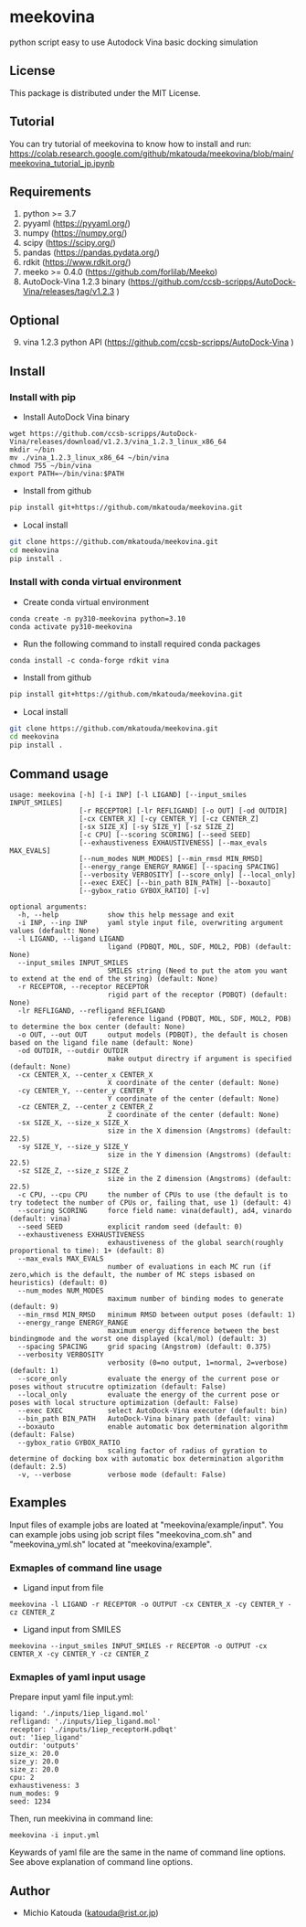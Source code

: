 # meekovina

python script easy to use Autodock Vina basic docking simulation

## License

This package is distributed under the MIT License.

## Tutorial

You can try tutorial of meekovina to know how to install and run:  
https://colab.research.google.com/github/mkatouda/meekovina/blob/main/meekovina_tutorial_jp.ipynb

## Requirements

1. python >= 3.7
2. pyyaml (https://pyyaml.org/)
3. numpy (https://numpy.org/)
4. scipy (https://scipy.org/)
5. pandas (https://pandas.pydata.org/)
6. rdkit (https://www.rdkit.org/)
7. meeko >= 0.4.0 (https://github.com/forlilab/Meeko)
8. AutoDock-Vina 1.2.3 binary (https://github.com/ccsb-scripps/AutoDock-Vina/releases/tag/v1.2.3 )  

## Optional

9. vina 1.2.3 python API (https://github.com/ccsb-scripps/AutoDock-Vina )  

## Install

### Install with pip

- Install AutoDock Vina binary

```
wget https://github.com/ccsb-scripps/AutoDock-Vina/releases/download/v1.2.3/vina_1.2.3_linux_x86_64
mkdir ~/bin
mv ./vina_1.2.3_linux_x86_64 ~/bin/vina
chmod 755 ~/bin/vina
export PATH=~/bin/vina:$PATH
```

- Install from github

```bash
pip install git+https://github.com/mkatouda/meekovina.git
```

- Local install

```bash
git clone https://github.com/mkatouda/meekovina.git
cd meekovina
pip install .
```

### Install with conda virtual environment

- Create conda virtual environment  

```
conda create -n py310-meekovina python=3.10   
conda activate py310-meekovina  
```

- Run the following command to install required conda packages  

```
conda install -c conda-forge rdkit vina 
```

- Install from github

```bash
pip install git+https://github.com/mkatouda/meekovina.git
```

- Local install

```bash
git clone https://github.com/mkatouda/meekovina.git
cd meekovina
pip install .
```

## Command usage

```
usage: meekovina [-h] [-i INP] [-l LIGAND] [--input_smiles INPUT_SMILES] 
                 [-r RECEPTOR] [-lr REFLIGAND] [-o OUT] [-od OUTDIR]
                 [-cx CENTER_X] [-cy CENTER_Y] [-cz CENTER_Z]
                 [-sx SIZE_X] [-sy SIZE_Y] [-sz SIZE_Z]
                 [-c CPU] [--scoring SCORING] [--seed SEED]
                 [--exhaustiveness EXHAUSTIVENESS] [--max_evals MAX_EVALS]
                 [--num_modes NUM_MODES] [--min_rmsd MIN_RMSD]
                 [--energy_range ENERGY_RANGE] [--spacing SPACING]
                 [--verbosity VERBOSITY] [--score_only] [--local_only]
                 [--exec EXEC] [--bin_path BIN_PATH] [--boxauto]
                 [--gybox_ratio GYBOX_RATIO] [-v]

optional arguments:
  -h, --help            show this help message and exit
  -i INP, --inp INP     yaml style input file, overwriting argument values (default: None)
  -l LIGAND, --ligand LIGAND
                        ligand (PDBQT, MOL, SDF, MOL2, PDB) (default: None)
  --input_smiles INPUT_SMILES
                        SMILES string (Need to put the atom you want to extend at the end of the string) (default: None)
  -r RECEPTOR, --receptor RECEPTOR
                        rigid part of the receptor (PDBQT) (default: None)
  -lr REFLIGAND, --refligand REFLIGAND
                        reference ligand (PDBQT, MOL, SDF, MOL2, PDB) to determine the box center (default: None)
  -o OUT, --out OUT     output models (PDBQT), the default is chosen based on the ligand file name (default: None)
  -od OUTDIR, --outdir OUTDIR
                        make output directry if argument is specified (default: None)
  -cx CENTER_X, --center_x CENTER_X
                        X coordinate of the center (default: None)
  -cy CENTER_Y, --center_y CENTER_Y
                        Y coordinate of the center (default: None)
  -cz CENTER_Z, --center_z CENTER_Z
                        Z coordinate of the center (default: None)
  -sx SIZE_X, --size_x SIZE_X
                        size in the X dimension (Angstroms) (default: 22.5)
  -sy SIZE_Y, --size_y SIZE_Y
                        size in the Y dimension (Angstroms) (default: 22.5)
  -sz SIZE_Z, --size_z SIZE_Z
                        size in the Z dimension (Angstroms) (default: 22.5)
  -c CPU, --cpu CPU     the number of CPUs to use (the default is to try todetect the number of CPUs or, failing that, use 1) (default: 4)
  --scoring SCORING     force field name: vina(default), ad4, vinardo (default: vina)
  --seed SEED           explicit random seed (default: 0)
  --exhaustiveness EXHAUSTIVENESS
                        exhaustiveness of the global search(roughly proportional to time): 1+ (default: 8)
  --max_evals MAX_EVALS
                        number of evaluations in each MC run (if zero,which is the default, the number of MC steps isbased on heuristics) (default: 0)
  --num_modes NUM_MODES
                        maximum number of binding modes to generate (default: 9)
  --min_rmsd MIN_RMSD   minimum RMSD between output poses (default: 1)
  --energy_range ENERGY_RANGE
                        maximum energy difference between the best bindingmode and the worst one displayed (kcal/mol) (default: 3)
  --spacing SPACING     grid spacing (Angstrom) (default: 0.375)
  --verbosity VERBOSITY
                        verbosity (0=no output, 1=normal, 2=verbose) (default: 1)
  --score_only          evaluate the energy of the current pose or poses without strucutre optimization (default: False)
  --local_only          evaluate the energy of the current pose or poses with local structure optimization (default: False)
  --exec EXEC           select AutoDock-Vina executer (default: bin)
  --bin_path BIN_PATH   AutoDock-Vina binary path (default: vina)
  --boxauto             enable automatic box determination algorithm (default: False)
  --gybox_ratio GYBOX_RATIO
                        scaling factor of radius of gyration to determine of docking box with automatic box determination algorithm (default: 2.5)
  -v, --verbose         verbose mode (default: False)
```

## Examples

Input files of example jobs are loated at "meekovina/example/input". 
You can example jobs using job script files "meekovina_com.sh" and "meekovina_yml.sh" located at "meekovina/example".

### Exmaples of command line usage

- Ligand input from file

```
meekovina -l LIGAND -r RECEPTOR -o OUTPUT -cx CENTER_X -cy CENTER_Y -cz CENTER_Z
```

- Ligand input from SMILES

```
meekovina --input_smiles INPUT_SMILES -r RECEPTOR -o OUTPUT -cx CENTER_X -cy CENTER_Y -cz CENTER_Z
```

### Exmaples of yaml input usage

Prepare input yaml file input.yml:

```
ligand: './inputs/1iep_ligand.mol'
refligand: './inputs/1iep_ligand.mol'
receptor: './inputs/1iep_receptorH.pdbqt'
out: '1iep_ligand'
outdir: 'outputs'
size_x: 20.0
size_y: 20.0
size_z: 20.0
cpu: 2
exhaustiveness: 3
num_modes: 9
seed: 1234
```

Then, run meekivina in command line:

```
meekovina -i input.yml
```

Keywards of yaml file are the same in the name of command line options.  
See above explanation of command line options.  

## Author

- Michio Katouda (katouda@rist.or.jp)
